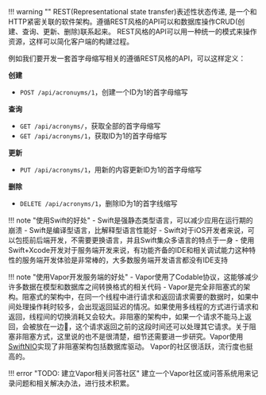 !!! warning ""
    REST(Representational state transfer)表述性状态传递, 是一个和HTTP紧密关联的软件架构。遵循REST风格的API可以和数据库操作CRUD(创建、查询、更新、删除)联系起来。
    REST风格的API可以用一种统一的模式来操作资源，这样可以简化客户端的构建过程。

例如我们要开发一套首字母缩写相关的遵循REST风格的API，可以这样定义：

**创建**

- `POST /api/acronuyms/1`，创建一个ID为1的首字母缩写

**查询**

- `GET /api/acronyms/`，获取全部的首字母缩写
- `GET /api/acronyms/1`，获取ID为1的首字母缩写
  
**更新**

- `PUT /api/acronyms/1`，用新的内容更新ID为1的首字母缩写

**删除**

- `DELETE /api/acronyms/1`，删除ID为1的首字线缩写
  
!!! note "使用Swift的好处"
    - Swift是强静态类型语言，可以减少应用在运行期的崩溃
    - Swift是编译型语言，比解释型语言性能好
    - Swift对于iOS开发者来说，可以包揽前后端开发，不需要更换语言，并且Swift集众多语言的特点于一身
    - 使用Swift+Xcode开发对于服务端开发来说，有功能齐备的IDE和相关调试能力这种特性的服务端开发体验是非常棒的，大多数服务端开发语言都没有IDE支持
  
!!! note "使用Vapor开发服务端的好处"
    - Vapor使用了Codable协议，这能够减少许多数据在模型和数据库之间转换格式的相关代码
    - Vapor是完全非阻塞式的架构。阻塞式的架构中，在同一个线程中进行请求和返回请求需要的数据时，如果中间处理操作耗时较多，会出现返回延迟的情况。如果使用多线程的方式进行请求和返回，线程间的切换消耗又会较大。非阻塞的架构中，如果一个请求不能马上返回，会被放在一边，这个请求返回之前的这段时间还可以处理其它请求。关于阻塞非阻塞方式，这里说的也不是很清楚，细节还需要进一步研究。Vapor使用[SwiftNIO](https://github.com/apple/swift-nio)实现了非阻塞架构包括数据库驱动。
    Vapor的社区很活跃，流行度也挺高的。


!!! error "TODO: 建立Vapor相关问答社区"
    建立一个Vapor社区或问答系统用来记录问题和相关解决办法，进行技术积累。